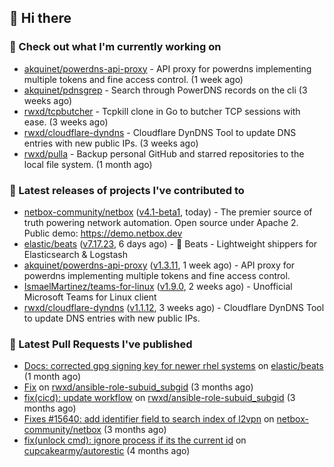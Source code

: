 ## 👋 Hi there

### 👷 Check out what I'm currently working on


- [akquinet/powerdns-api-proxy](https://github.com/akquinet/powerdns-api-proxy) - API proxy for powerdns implementing multiple tokens and fine access control. (1 week ago)
- [akquinet/pdnsgrep](https://github.com/akquinet/pdnsgrep) - Search through PowerDNS records on the cli (3 weeks ago)
- [rwxd/tcpbutcher](https://github.com/rwxd/tcpbutcher) - Tcpkill clone in Go to butcher TCP sessions with ease. (3 weeks ago)
- [rwxd/cloudflare-dyndns](https://github.com/rwxd/cloudflare-dyndns) - Cloudflare DynDNS Tool to update DNS entries with new public IPs. (3 weeks ago)
- [rwxd/pulla](https://github.com/rwxd/pulla) - Backup personal GitHub and starred repositories to the local file system. (1 month ago)

### 🔭 Latest releases of projects I've contributed to


- [netbox-community/netbox](https://github.com/netbox-community/netbox) ([v4.1-beta1](https://github.com/netbox-community/netbox/releases/tag/v4.1-beta1), today) - The premier source of truth powering network automation. Open source under Apache 2. Public demo: https://demo.netbox.dev
- [elastic/beats](https://github.com/elastic/beats) ([v7.17.23](https://github.com/elastic/beats/releases/tag/v7.17.23), 6 days ago) - :tropical_fish: Beats - Lightweight shippers for Elasticsearch &amp; Logstash 
- [akquinet/powerdns-api-proxy](https://github.com/akquinet/powerdns-api-proxy) ([v1.3.11](https://github.com/akquinet/powerdns-api-proxy/releases/tag/v1.3.11), 1 week ago) - API proxy for powerdns implementing multiple tokens and fine access control.
- [IsmaelMartinez/teams-for-linux](https://github.com/IsmaelMartinez/teams-for-linux) ([v1.9.0](https://github.com/IsmaelMartinez/teams-for-linux/releases/tag/v1.9.0), 2 weeks ago) - Unofficial Microsoft Teams for Linux client
- [rwxd/cloudflare-dyndns](https://github.com/rwxd/cloudflare-dyndns) ([v1.1.12](https://github.com/rwxd/cloudflare-dyndns/releases/tag/v1.1.12), 3 weeks ago) - Cloudflare DynDNS Tool to update DNS entries with new public IPs.

### 🔨 Latest Pull Requests I've published


- [Docs: corrected gpg signing key for newer rhel systems](https://github.com/elastic/beats/pull/39899) on [elastic/beats](https://github.com/elastic/beats) (1 month ago)
- [Fix](https://github.com/rwxd/ansible-role-subuid_subgid/pull/73) on [rwxd/ansible-role-subuid_subgid](https://github.com/rwxd/ansible-role-subuid_subgid) (3 months ago)
- [fix(cicd): update workflow](https://github.com/rwxd/ansible-role-subuid_subgid/pull/72) on [rwxd/ansible-role-subuid_subgid](https://github.com/rwxd/ansible-role-subuid_subgid) (3 months ago)
- [Fixes #15640: add identifier field to search index of l2vpn](https://github.com/netbox-community/netbox/pull/15673) on [netbox-community/netbox](https://github.com/netbox-community/netbox) (3 months ago)
- [fix(unlock cmd): ignore process if its the current id](https://github.com/cupcakearmy/autorestic/pull/360) on [cupcakearmy/autorestic](https://github.com/cupcakearmy/autorestic) (4 months ago)
